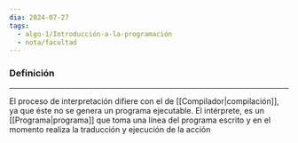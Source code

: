 ```yaml
---
dia: 2024-07-27
tags:
  - algo-1/Introducción-a-la-programación
  - nota/facultad
---
```

### Definición
---
El proceso de interpretación difiere con el de [[Compilador|compilación]], ya que éste no se genera un programa ejecutable. El intérprete, es un [[Programa|programa]] que toma una línea del programa escrito y en el momento realiza la traducción y ejecución de la acción 
